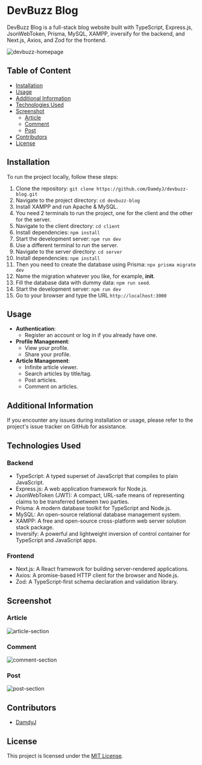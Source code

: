 # DevBuzz Blog

DevBuzz Blog is a full-stack blog website built with TypeScript, Express.js, JsonWebToken, Prisma, MySQL, XAMPP, inversify for the backend, and Next.js, Axios, and Zod for the frontend.

![devbuzz-homepage](https://github.com/DamdyJ/devbuzz-blog/assets/152348339/adfc4fe6-1a20-4ad0-b980-cf2ed91df5f2)
## Table of Content
- [Installation](#installation)
- [Usage](#usage)
- [Additional Information](#additional-information)
- [Technologies Used](#technologies-used)
- [Screenshot](#screenshot)
  - [Article](#article)
  - [Comment](#comment)
  - [Post](#post)
- [Contributors](#contributors)
- [License](#license)
## Installation

To run the project locally, follow these steps:

1. Clone the repository: `git clone https://github.com/DamdyJ/devbuzz-blog.git`
2. Navigate to the project directory: `cd devbuzz-blog`
3. Install XAMPP and run Apache & MySQL.
4. You need 2 terminals to run the project, one for the client and the other for the server.
5. Navigate to the client directory: `cd client`
6. Install dependencies: `npm install`
7. Start the development server: `npm run dev`
8. Use a different terminal to run the server.
9. Navigate to the server directory: `cd server`
10. Install dependencies: `npm install`
11. Then you need to create the database using Prisma: `npx prisma migrate dev`
12. Name the migration whatever you like, for example, **init**.
13. Fill the database data with dummy data: `npm run seed`.
14. Start the development server: `npm run dev`
15. Go to your browser and type the URL `http://localhost:3000`

## Usage

- **Authentication**: 
  - Register an account or log in if you already have one.
- **Profile Management**:
  - View your profile.
  - Share your profile.
- **Article Management**:
  - Infinite article viewer.
  - Search articles by title/tag.
  - Post articles.
  - Comment on articles.

## Additional Information

If you encounter any issues during installation or usage, please refer to the project's issue tracker on GitHub for assistance.

## Technologies Used

### Backend

- TypeScript: A typed superset of JavaScript that compiles to plain JavaScript.
- Express.js: A web application framework for Node.js.
- JsonWebToken (JWT): A compact, URL-safe means of representing claims to be transferred between two parties.
- Prisma: A modern database toolkit for TypeScript and Node.js.
- MySQL: An open-source relational database management system.
- XAMPP: A free and open-source cross-platform web server solution stack package.
- Inversify: A powerful and lightweight inversion of control container for TypeScript and JavaScript apps.

### Frontend

- Next.js: A React framework for building server-rendered applications.
- Axios: A promise-based HTTP client for the browser and Node.js.
- Zod: A TypeScript-first schema declaration and validation library.

## Screenshot
### Article
![article-section](https://github.com/DamdyJ/devbuzz-blog/assets/152348339/5497dab8-95b1-4daf-9da3-de70d7491b8e)

### Comment
![comment-section](https://github.com/DamdyJ/devbuzz-blog/assets/152348339/125173b7-05f6-42b3-9d80-6d485978c0c5)

### Post
![post-section](https://github.com/DamdyJ/devbuzz-blog/assets/152348339/9d04ee09-d112-499d-905a-bf86c7dbca5d)

## Contributors

- [DamdyJ](https://github.com/DamdyJ)

## License

This project is licensed under the [MIT License](LICENSE).
